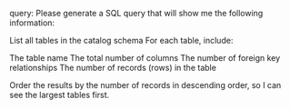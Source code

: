 query: Please generate a SQL query that will show me the following information:

List all tables in the catalog schema
For each table, include:

The table name
The total number of columns
The number of foreign key relationships
The number of records (rows) in the table

Order the results by the number of records in descending order, so I can see the largest tables first.
